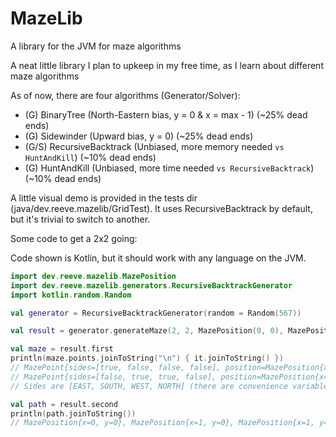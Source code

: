 # MazeLib
A library for the JVM for maze algorithms

A neat little library I plan to upkeep in my free time, as I learn about different maze algorithms

As of now, there are four algorithms (Generator/Solver):
* (G)   BinaryTree (North-Eastern bias, y = 0 & x = max - 1) (~25% dead ends)
* (G)   Sidewinder (Upward bias, y = 0) (~25% dead ends)
* (G/S) RecursiveBacktrack (Unbiased, more memory needed `vs HuntAndKill`) (~10% dead ends)
* (G)   HuntAndKill (Unbiased, more time needed `vs RecursiveBacktrack`) (~10% dead ends)

A little visual demo is provided in the tests dir (java/dev.reeve.mazelib/GridTest). It uses RecursiveBacktrack by default, but it's trivial to switch to another.

Some code to get a 2x2 going:

Code shown is Kotlin, but it should work with any language on the JVM.
```Kotlin
import dev.reeve.mazelib.MazePosition
import dev.reeve.mazelib.generators.RecursiveBacktrackGenerator
import kotlin.random.Random

val generator = RecursiveBacktrackGenerator(random = Random(567))

val result = generator.generateMaze(2, 2, MazePosition(0, 0), MazePosition(1, 1))

val maze = result.first
println(maze.points.joinToString("\n") { it.joinToString() })
// MazePoint{sides=[true, false, false, false], position=MazePosition{x=0, y=0}, updateOrder=0}, MazePoint{sides=[true, false, false, false], position=MazePosition{x=0, y=1}, updateOrder=3}
// MazePoint{sides=[false, true, true, false], position=MazePosition{x=1, y=0}, updateOrder=1}, MazePoint{sides=[false, false, true, true], position=MazePosition{x=1, y=1}, updateOrder=2}
// Sides are [EAST, SOUTH, WEST, NORTH] (there are convenience variables linked to their names)

val path = result.second
println(path.joinToString())
// MazePosition{x=0, y=0}, MazePosition{x=1, y=0}, MazePosition{x=1, y=1}
```
